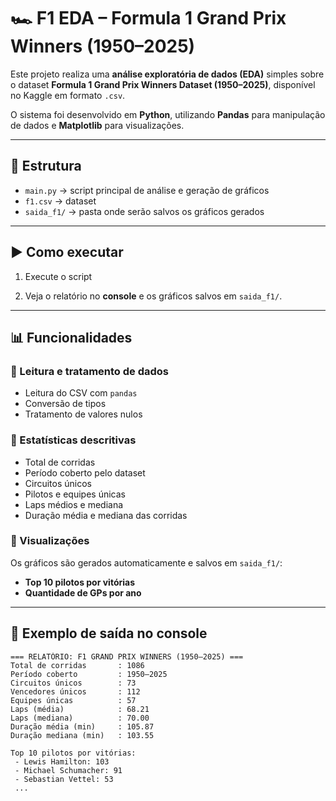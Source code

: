 # 🏎️ F1 EDA – Formula 1 Grand Prix Winners (1950–2025)

Este projeto realiza uma **análise exploratória de dados (EDA)** simples sobre o dataset **Formula 1 Grand Prix Winners Dataset (1950–2025)**, disponível no Kaggle em formato `.csv`.

O sistema foi desenvolvido em **Python**, utilizando **Pandas** para manipulação de dados e **Matplotlib** para visualizações.

---

## 📂 Estrutura

- `main.py` → script principal de análise e geração de gráficos  
- `f1.csv` → dataset 
- `saida_f1/` → pasta onde serão salvos os gráficos gerados  

---

## ▶️ Como executar

1. Execute o script

2. Veja o relatório no **console** e os gráficos salvos em `saida_f1/`.

---

## 📊 Funcionalidades

### 🔹 Leitura e tratamento de dados

* Leitura do CSV com `pandas`
* Conversão de tipos
* Tratamento de valores nulos

### 🔹 Estatísticas descritivas

* Total de corridas
* Período coberto pelo dataset
* Circuitos únicos
* Pilotos e equipes únicas
* Laps médios e mediana
* Duração média e mediana das corridas

### 🔹 Visualizações

Os gráficos são gerados automaticamente e salvos em `saida_f1/`:

* **Top 10 pilotos por vitórias**
* **Quantidade de GPs por ano**

---

## 📑 Exemplo de saída no console

```
=== RELATÓRIO: F1 GRAND PRIX WINNERS (1950–2025) ===
Total de corridas       : 1086
Período coberto         : 1950–2025
Circuitos únicos        : 73
Vencedores únicos       : 112
Equipes únicas          : 57
Laps (média)            : 68.21
Laps (mediana)          : 70.00
Duração média (min)     : 105.87
Duração mediana (min)   : 103.55

Top 10 pilotos por vitórias:
 - Lewis Hamilton: 103
 - Michael Schumacher: 91
 - Sebastian Vettel: 53
 ...
```
